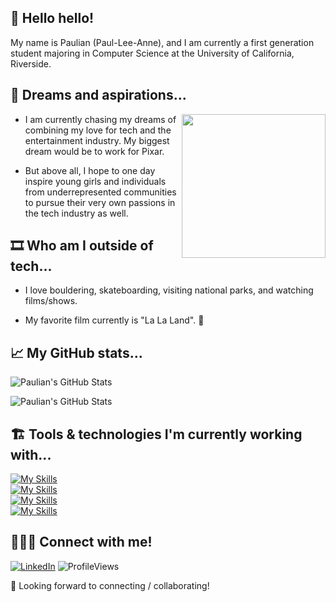 ## 👋 Hello hello! 

My name is Paulian (Paul-Lee-Anne), and I am currently a first generation student majoring in Computer Science at the University of California, Riverside. 

## 💭 Dreams and aspirations...
<img align='right' src="https://media.giphy.com/media/iFqLTjlvndks0/giphy.gif" width="230" />

- I am currently chasing my dreams of combining my love for tech and the entertainment industry. My biggest dream would be to work for Pixar.
  
- But above all, I hope to one day inspire young girls and individuals from underrepresented communities to pursue their very own passions in the tech industry as well. 
  
## 🎞️ Who am I outside of tech...
- I love bouldering, skateboarding, visiting national parks, and watching films/shows.
  
- My favorite film currently is "La La Land". 🎵
  
## 📈 My GitHub stats...
![Paulian's GitHub Stats](https://github-readme-stats.vercel.app/api?username=paulian7&theme=gruvbox&show_icons=true&count_private=true)


![Paulian's GitHub Stats](https://github-readme-streak-stats.herokuapp.com/?user=paulian7&theme=gruvbox)

  
## 🏗️ Tools & technologies I'm currently working with...
[![My Skills](https://skillicons.dev/icons?i=c,cpp,css,html,java,js,nextjs,react,tailwind,ts)](https://skillicons.dev)<br>
[![My Skills](https://skillicons.dev/icons?i=express,mongodb,mysql)](https://skillicons.dev)<br>
[![My Skills](https://skillicons.dev/icons?i=figma,git,github,vim,vscode)](https://skillicons.dev)<br>
[![My Skills](https://skillicons.dev/icons?i=arduino&perline=4)](https://skillicons.dev)<br>

## 👩🏻‍💻 Connect with me!
[![LinkedIn](https://img.shields.io/badge/LinkedIn-0077B5?style=for-the-badge&logo=linkedin&logoColor=white)](https://www.linkedin.com/in/paulianle/)
![ProfileViews](https://komarev.com/ghpvc/?username=paulian7&style=for-the-badge)

🫶 Looking forward to connecting / collaborating!
